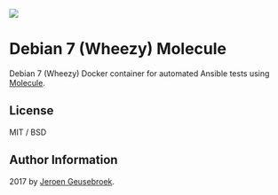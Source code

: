 [![](https://images.microbadger.com/badges/image/jgeusebroek/debian7-molecule.svg)](https://microbadger.com/images/jgeusebroek/debian7-molecule "Get your own image badge on microbadger.com")
# Debian 7 (Wheezy) Molecule

Debian 7 (Wheezy) Docker container for automated Ansible tests using [Molecule](https://github.com/metacloud/molecule).

## License

MIT / BSD

## Author Information

2017 by [Jeroen Geusebroek](http://jeroengeusebroek.nl/).
